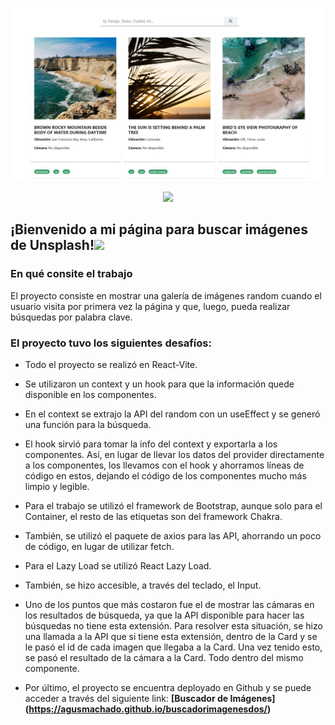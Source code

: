 ![Banner](src/assets/captura_buscador.jpg)

<!-- contador de visitas -->
<p align="center"> 
  <img src="https://profile-counter.glitch.me/kmhmubin/count.svg" />
</p>

<!-- Mensaje de bienvenida -->
<h2>¡Bienvenido a mi página para buscar imágenes de Unsplash!<img src="https://media.giphy.com/media/hvRJCLFzcasrR4ia7z/giphy.gif" width="25px"></h2>

<h3>En qué consite el trabajo</h3>

<!-- Sobre el proyecto -->
<p>
El proyecto consiste en mostrar una galería de imágenes random cuando el usuario visita por primera vez la página y que, luego, pueda realizar búsquedas por palabra clave.
</p>


<!-- Puntos importantes -->
<h3>El proyecto tuvo los siguientes desafíos:</h3>

- Todo el proyecto se realizó en React-Vite.

- Se utilizaron un context y un hook para que la información quede disponible en los componentes.

- En el context se extrajo la API del random con un useEffect y se generó una función para la búsqueda. 

- El hook sirvió para tomar la info del context y exportarla a los componentes. Así, en lugar de llevar los datos del provider directamente a los componentes, los llevamos con el hook y ahorramos líneas de código en estos, dejando el código de los componentes mucho más limpio y legible.

- Para el trabajo se utilizó el framework de Bootstrap, aunque solo para el Container, el resto de las etiquetas son del framework Chakra.

- También, se utilizó el paquete de axios para las API, ahorrando un poco de código, en lugar de utilizar fetch.

- Para el Lazy Load se utilizó React Lazy Load.

- También, se hizo accesible, a través del teclado, el Input.

- Uno de los puntos que más costaron fue el de mostrar las cámaras en los resultados de búsqueda, ya que la API disponible para hacer las búsquedas no tiene esta extensión. Para resolver esta situación, se hizo una llamada a la API que si tiene esta extensión, dentro de la Card y se le pasó el id de cada imagen que llegaba a la Card. Una vez tenido esto, se pasó el resultado de la cámara a la Card. Todo dentro del mismo componente.

- Por último, el proyecto se encuentra deployado en Github y se puede acceder a través del siguiente link: **[Buscador de Imágenes] (https://agusmachado.github.io/buscadorimagenesdos/)**